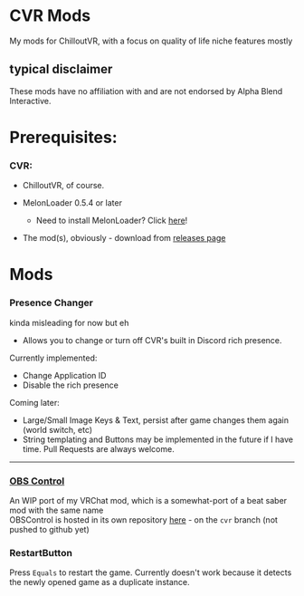 ﻿# CVR Mods

My mods for ChilloutVR, with a focus on quality of life niche features mostly

## typical disclaimer
These mods have no affiliation with and are not endorsed by Alpha Blend Interactive.


# Prerequisites:
### CVR:
- ChilloutVR, of course.
- MelonLoader 0.5.4 or later
  - Need to install MelonLoader? Click [here](https://melonwiki.xyz/)!

- The mod(s), obviously - download from [releases page](https://github.com/Aniiiiiimal/CVRMods/releases)

# Mods

### Presence Changer

kinda misleading for now but eh
- Allows you to change or turn off CVR's built in Discord rich presence.

Currently implemented:
- Change Application ID
- Disable the rich presence

Coming later:
- Large/Small Image Keys & Text, persist after game changes them again (world switch, etc)
- String templating and Buttons may be implemented in the future if I have time. Pull Requests are always welcome. 


---


### [OBS Control](https://github.com/aniiiiiimal/obscontrol)
An WIP port of my VRChat mod, which is a somewhat-port of a beat saber mod with the same name\
OBSControl is hosted in its own repository [here](https://github.com/aniiiiiimal/obscontrol) - on the `cvr` branch (not pushed to github yet)

### RestartButton
Press `Equals` to restart the game. Currently doesn't work because it detects the newly opened game as a duplicate instance.